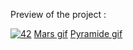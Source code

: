 Preview of the project :

<a href="https://gyazo.com/fe89f76a9efe2115afc2b48a7ccaa941"><img src="https://gyazo.com/fe89f76a9efe2115afc2b48a7ccaa941" title="42"/></a>
[Mars gif](https://gyazo.com/e8d16ed0be8b2f6387fd2722b09f9f98)         [Pyramide gif](https://gyazo.com/89aaa96118f0a25da31dc479d4e7a60b)
